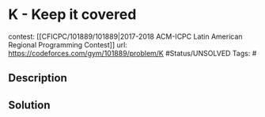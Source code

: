 # K - Keep it covered

contest: [[CFICPC/101889/101889|2017-2018 ACM-ICPC Latin American Regional Programming Contest]]
url: https://codeforces.com/gym/101889/problem/K
#Status/UNSOLVED
Tags: #

## Description

## Solution

